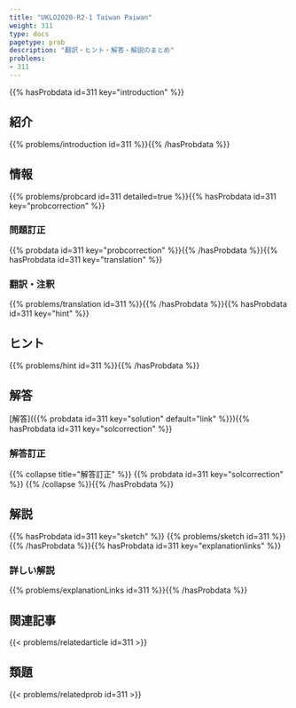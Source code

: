 ```yaml
---
title: "UKLO2020-R2-1 Taiwan Paiwan"
weight: 311
type: docs
pagetype: prob
description: "翻訳・ヒント・解答・解説のまとめ"
problems: 
- 311
---
```


{{% hasProbdata id=311 key="introduction" %}}

## 紹介

{{% problems/introduction id=311 %}}{{% /hasProbdata %}}

## 情報

{{% problems/probcard id=311 detailed=true %}}{{% hasProbdata id=311 key="probcorrection" %}}

### 問題訂正

{{% probdata id=311 key="probcorrection" %}}{{% /hasProbdata %}}{{% hasProbdata id=311 key="translation" %}}

### 翻訳・注釈

{{% problems/translation id=311 %}}{{% /hasProbdata %}}{{% hasProbdata id=311 key="hint" %}}

## ヒント

{{% problems/hint id=311 %}}{{% /hasProbdata %}}

## 解答

[解答]({{% probdata id=311 key="solution" default="link" %}}){{% hasProbdata id=311 key="solcorrection" %}}

### 解答訂正

{{% collapse title="解答訂正" %}}
{{% probdata id=311 key="solcorrection" %}}
{{% /collapse %}}{{% /hasProbdata %}}

## 解説

{{% hasProbdata id=311 key="sketch" %}}
{{% problems/sketch id=311 %}}
{{% /hasProbdata %}}{{% hasProbdata id=311 key="explanationlinks" %}}

### 詳しい解説

{{% problems/explanationLinks id=311 %}}{{% /hasProbdata %}}

## 関連記事

{{< problems/relatedarticle id=311 >}}

## 類題

{{< problems/relatedprob id=311 >}}
